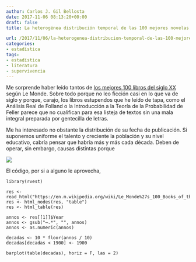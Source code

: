 ```yaml
---
author: Carlos J. Gil Bellosta
date: 2017-11-06 08:13:20+00:00
draft: false
title: La heterogénea distribución temporal de las 100 mejores novelas según Le Monde

url: /2017/11/06/la-heterogenea-distribucion-temporal-de-las-100-mejores-novelas-segun-le-monde/
categories:
- estadística
tags:
- estadística
- literatura
- supervivencia
---
```


Me sorprende haber leído tantos de [los mejores 100 libros del siglo XX](https://en.m.wikipedia.org/wiki/Le_Monde%27s_100_Books_of_the_Century) según Le Monde. Sobre todo porque no leo ficción  casi en lo que va de siglo y porque, carajo, los libros estupendos que he leído de tapa, como el Análisis Real de Folland o la Introducción a la Teoría de la Probabilidad de Feller parece que no cualifican para esa listeja de textos sin una mala integral preparada por gentecilla de letras.

Me ha interesado no obstante la distribución de su fecha de publicación. Si suponemos uniforme el talento y creciente la población y su nivel educativo, cabría pensar que habría más y más cada década. Deben de operar, sin embargo, causas distintas porque

![](/wp-uploads/2017/11/distribucion_fecha_publicacion.png)


El código, por si a alguno le aprovecha,




    library(rvest)

    res <- read_html("https://en.m.wikipedia.org/wiki/Le_Monde%27s_100_Books_of_the_Century")
    res <- html_nodes(res, "table")
    res <- html_table(res)

    annos <- res[[1]]$Year
    annos <- gsub("–.*", "", annos)
    annos <- as.numeric(annos)

    decadas <- 10 * floor(annos / 10)
    decadas[decadas < 1900] <- 1900

    barplot(table(decadas), horiz = F, las = 2)

